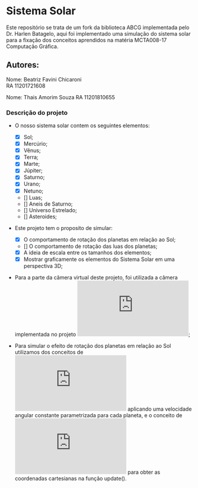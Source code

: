 # Sistema Solar

Este repositório se trata de um fork da biblioteca ABCG implementada pelo Dr. Harlen Batagelo, aqui foi implementado uma simulação do sistema solar para a fixação dos conceitos aprendidos na matéria MCTA008-17 Computação Gráfica. 
## Autores:
Nome: Beatriz Favini Chicaroni  
RA 11201721608

Nome: Thais Amorim Souza
RA 11201810655

### Descrição do projeto

- O nosso sistema solar contem os seguintes elementos:
  * [X] Sol;
  * [X] Mercúrio;
  * [X] Vênus;
  * [X] Terra;
  * [X] Marte;
  * [X] Júpiter;
  * [X] Saturno;
  * [X] Urano;
  * [X] Netuno;
  * [] Luas;
  * [] Aneis de Saturno;
  * [] Universo Estrelado;
  * [] Asteroides;

- Este projeto tem o proposito de simular:
  * [X] O comportamento de rotação dos planetas em relação ao Sol;
  * [] O comportamento de rotação das luas dos planetas;
  * [X] A ideia de escala entre os tamanhos dos elementos;
  * [X] Mostrar graficamente os elementos do Sistema Solar em uma perspectiva 3D;

- Para a parte da câmera virtual deste projeto, foi utilizada a câmera implementada no projeto ![LookAt](https://hbatagelo.github.io/cg/lookat.html);

- Para simular o efeito de rotação dos planetas em relação ao Sol utilizamos dos conceitos de ![Movimento Circular Uniforme](https://wp.ufpel.edu.br/diehl/files/2018/08/FGA_aula6.pdf) aplicando uma velocidade angular constante parametrizada para cada planeta, e o conceito de ![Coordenadas Polares](http://wwwp.fc.unesp.br/~mauri/Down/Polares.pdf) para obter as coordenadas cartesianas na função update().








